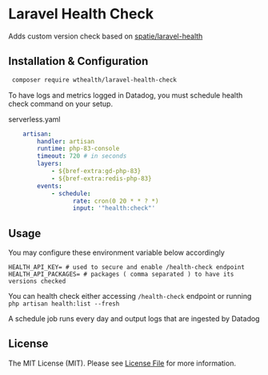 Laravel Health Check
================================


Adds custom version check based on [spatie/laravel-health](https://github.com/spatie/laravel-health) 

Installation & Configuration
--------------

```bash
 composer require wthealth/laravel-health-check
```

To have logs and metrics logged in Datadog, you must schedule health check command on your setup.


serverless.yaml
```yaml
    artisan:
        handler: artisan
        runtime: php-83-console
        timeout: 720 # in seconds
        layers:
            - ${bref-extra:gd-php-83}
            - ${bref-extra:redis-php-83}
        events:
            - schedule:
                  rate: cron(0 20 * * ? *)
                  input: '"health:check"'
```



Usage
------

You may configure these environment variable below accordingly
```dotenv
HEALTH_API_KEY= # used to secure and enable /health-check endpoint
HEALTH_API_PACKAGES= # packages ( comma separated ) to have its versions checked
```

You can health check either accessing `/health-check` endpoint or running `php artisan health:list --fresh`

A schedule job runs every day and output logs that are ingested by Datadog 


License
-------
The MIT License (MIT). Please see [License File](LICENSE.md) for more information.
